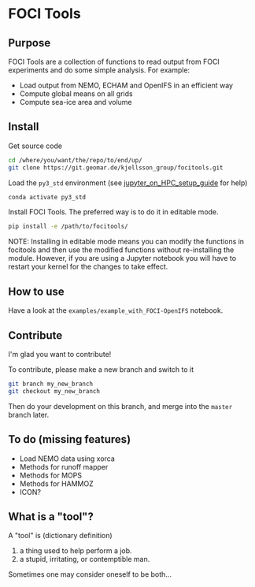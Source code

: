 FOCI Tools
==========

Purpose
-------

FOCI Tools are a collection of functions to read output from FOCI experiments and do some simple analysis. 
For example: 
* Load output from NEMO, ECHAM and OpenIFS in an efficient way
* Compute global means on all grids
* Compute sea-ice area and volume

Install
-------

Get source code
```bash
cd /where/you/want/the/repo/to/end/up/
git clone https://git.geomar.de/kjellsson_group/focitools.git
```

Load the `py3_std` environment (see [jupyter_on_HPC_setup_guide](https://git.geomar.de/python/jupyter_on_HPC_setup_guide) for help)
```bash
conda activate py3_std
```

Install FOCI Tools. The preferred way is to do it in editable mode. 
```bash
pip install -e /path/to/focitools/
```

NOTE: Installing in editable mode means you can modify the functions in focitools and then use the modified functions without re-installing the module. However, if you are using a Jupyter notebook you will have to restart your kernel for the changes to take effect. 

How to use
----------

Have a look at the `examples/example_with_FOCI-OpenIFS` notebook. 

Contribute
----------

I'm glad you want to contribute! 

To contribute, please make a new branch and switch to it 
```bash
git branch my_new_branch
git checkout my_new_branch
```
Then do your development on this branch, and merge into the `master` branch later. 

To do (missing features)
------------------------

* Load NEMO data using xorca 
* Methods for runoff mapper
* Methods for MOPS
* Methods for HAMMOZ
* ICON? 

What is a "tool"?
-----------------

A "tool" is (dictionary definition) 
1) a thing used to help perform a job. 
2) a stupid, irritating, or contemptible man.

Sometimes one may consider oneself to be both...

